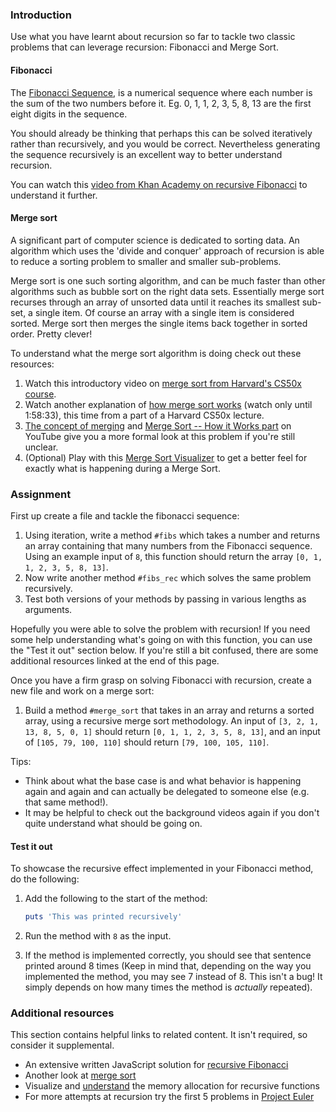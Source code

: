 ### Introduction

Use what you have learnt about recursion so far to tackle two classic problems that can leverage recursion: Fibonacci and Merge Sort.

#### Fibonacci

The [Fibonacci Sequence](http://en.wikipedia.org/wiki/Fibonacci_number), is a numerical sequence where each number is the sum of the two numbers before it. Eg. 0, 1, 1, 2, 3, 5, 8, 13 are the first eight digits in the sequence.

You should already be thinking that perhaps this can be solved iteratively rather than recursively, and you would be correct. Nevertheless generating the sequence recursively is an excellent way to better understand recursion.

You can watch this [video from Khan Academy on recursive Fibonacci](https://www.youtube.com/watch?v=zg-ddPbzcKM) to understand it further.

#### Merge sort

A significant part of computer science is dedicated to sorting data. An algorithm which uses the 'divide and conquer' approach of recursion is able to reduce a sorting problem to smaller and smaller sub-problems.

Merge sort is one such sorting algorithm, and can be much faster than other algorithms such as bubble sort on the right data sets. Essentially merge sort recurses through an array of unsorted data until it reaches its smallest sub-set, a single item. Of course an array with a single item is considered sorted. Merge sort then merges the single items back together in sorted order. Pretty clever!

To understand what the merge sort algorithm is doing check out these resources:

1. Watch this introductory video on [merge sort from Harvard's CS50x course](https://youtu.be/Ns7tGNbtvV4).
1. Watch another explanation of [how merge sort works](https://youtu.be/4oqjcKenCH8?t=6248) (watch only until 1:58:33), this time from a part of a Harvard CS50x lecture.
1. [The concept of merging](https://youtu.be/6pV2IF0fgKY) and [Merge Sort -- How it Works part](https://youtu.be/mB5HXBb_HY8) on YouTube give you a more formal look at this problem if you're still unclear.
1. (Optional) Play with this [Merge Sort Visualizer](https://www.hackerearth.com/practice/algorithms/sorting/merge-sort/visualize/) to get a better feel for exactly what is happening during a Merge Sort.

### Assignment

<div class="lesson-content__panel" markdown="1">

First up create a file and tackle the fibonacci sequence:

1. Using iteration, write a method `#fibs` which takes a number and returns an array containing that many numbers from the Fibonacci sequence. Using an example input of `8`, this function should return the array `[0, 1, 1, 2, 3, 5, 8, 13]`.
1. Now write another method `#fibs_rec` which solves the same problem recursively.
1. Test both versions of your methods by passing in various lengths as arguments.

Hopefully you were able to solve the problem with recursion! If you need some help understanding what's going on with this function, you can use the "Test it out" section below. If you're still a bit confused, there are some additional resources linked at the end of this page.

Once you have a firm grasp on solving Fibonacci with recursion, create a new file and work on a merge sort:

1. Build a method `#merge_sort` that takes in an array and returns a sorted array, using a recursive merge sort methodology. An input of `[3, 2, 1, 13, 8, 5, 0, 1]` should return `[0, 1, 1, 2, 3, 5, 8, 13]`, and an input of `[105, 79, 100, 110]` should return `[79, 100, 105, 110]`.

Tips:

- Think about what the base case is and what behavior is happening again and again and can actually be delegated to someone else (e.g. that same method!).
- It may be helpful to check out the background videos again if you don't quite understand what should be going on.

#### Test it out

To showcase the recursive effect implemented in your Fibonacci method, do the following:

1. Add the following to the start of the method:

    ```ruby
    puts 'This was printed recursively'
    ```

1. Run the method with `8` as the input.

1. If the method is implemented correctly, you should see that sentence printed around 8 times (Keep in mind that, depending on the way you implemented the method, you may see 7 instead of 8. This isn't a bug! It simply depends on how many times the method is *actually* repeated).

</div>

### Additional resources

This section contains helpful links to related content. It isn't required, so consider it supplemental.

- An extensive written JavaScript solution for [recursive Fibonacci](https://www.scaler.com/topics/fibonacci-series-in-javascript/)
- Another look at [merge sort](http://www.sorting-algorithms.com/merge-sort)
- Visualize and [understand](https://www.educative.io/courses/recursion-for-coding-interviews-in-javascript/NEZ7kKgMJKK) the memory allocation for recursive functions
- For more attempts at recursion try the first 5 problems in [Project Euler](https://projecteuler.net/problems)

